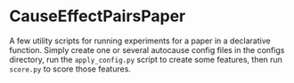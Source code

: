 CauseEffectPairsPaper
=====================

A few utility scripts for running experiments for a paper in a declarative function. Simply create one or several autocause config files in the configs directory, run the `apply_config.py` script to create some features, then run `score.py` to score those features.
